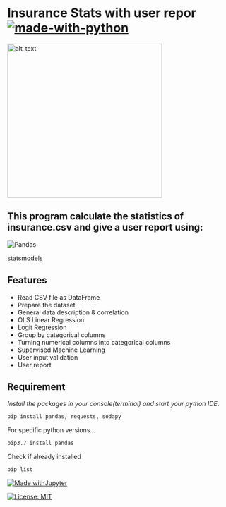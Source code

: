 # Insurance Stats with user repor [![made-with-python](https://img.shields.io/badge/Made%20with-Python-1f425f.svg)](https://www.python.org/)
[<img alt="alt_text" width="350px" src="https://user-images.githubusercontent.com/108591389/200417011-f18f7b02-c8e4-4247-9838-30b0636375c2.png" />](https://www.kaggle.com/datasets/teertha/ushealthinsurancedataset)
## This program calculate the statistics of insurance.csv and give a user report using:
![Pandas](https://img.shields.io/badge/pandas-%23150458.svg?style=for-the-badge&logo=pandas&logoColor=white)

statsmodels

## Features

- Read CSV file as DataFrame
- Prepare the dataset
- General data description & correlation
- OLS Linear Regression
- Logit Regression 
- Group by categorical columns
- Turning numerical columns into categorical columns
- Supervised Machine Learning
- User input validation
- User report


## Requirement
*Install the packages in your console(terminal) and start your python IDE*.
```sh
pip install pandas, requests, sodapy
```

For specific python versions...

```sh
pip3.7 install pandas
```
Check if already installed
```sh
pip list
```

[![Made withJupyter](https://img.shields.io/badge/Made%20with-Jupyter-orange?style=for-the-badge&logo=Jupyter)](https://jupyter.org/try)

[![License: MIT](https://img.shields.io/badge/License-MIT-yellow.svg)](https://opensource.org/licenses/MIT)
